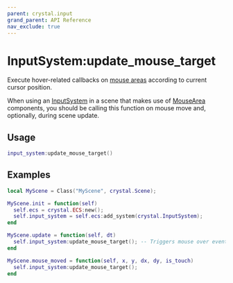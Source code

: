 ```yaml
---
parent: crystal.input
grand_parent: API Reference
nav_exclude: true
---
```


# InputSystem:update_mouse_target

Execute hover-related callbacks on [mouse areas](mouse_area) according to current cursor position.

When using an [InputSystem](input_system) in a scene that makes use of [MouseArea](mouse_area) components, you should be calling this function on mouse move and, optionally, during scene update.

## Usage

```lua
input_system:update_mouse_target()
```

## Examples

```lua
local MyScene = Class("MyScene", crystal.Scene);

MyScene.init = function(self)
  self.ecs = crystal.ECS:new();
  self.input_system = self.ecs:add_system(crystal.InputSystem);
end

MyScene.update = function(self, dt)
  self.input_system:update_mouse_target(); -- Triggers mouse over events when the mouse isn't moving but possible targets are
end

MyScene.mouse_moved = function(self, x, y, dx, dy, is_touch)
  self.input_system:update_mouse_target();
end
```
